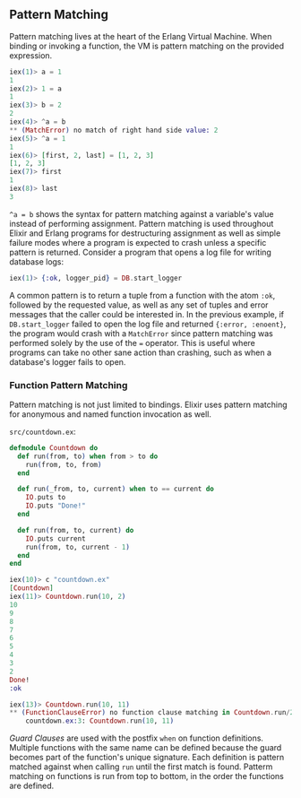 ## Pattern Matching

Pattern matching lives at the heart of the Erlang Virtual Machine. When binding or invoking a function, the VM is pattern matching on the provided expression.

```elixir
iex(1)> a = 1
1
iex(2)> 1 = a
1
iex(3)> b = 2
2
iex(4)> ^a = b
** (MatchError) no match of right hand side value: 2
iex(5)> ^a = 1
1
iex(6)> [first, 2, last] = [1, 2, 3]
[1, 2, 3]
iex(7)> first
1
iex(8)> last
3
```

`^a = b` shows the syntax for pattern matching against a variable's value instead of performing assignment. Pattern matching is used throughout Elixir and Erlang programs for destructuring assignment as well as simple failure modes where a program is expected to crash unless a specific pattern is returned. Consider a program that opens a log file for writing database logs:

```elixir
iex(1)> {:ok, logger_pid} = DB.start_logger
```

A common pattern is to return a tuple from a function with the atom `:ok`, followed by the requested value, as well as any set of tuples and error messages that the caller could be interested in. In the previous example, if `DB.start_logger` failed to open the log file and returned `{:error, :enoent}`, the program would crash with a `MatchError` since pattern matching was performed solely by the use of the `=` operator. This is useful where programs can take no other sane action than crashing, such as when a database's logger fails to open.


### Function Pattern Matching
Pattern matching is not just limited to bindings. Elixir uses pattern matching for anonymous and named function invocation as well.

`src/countdown.ex`:
```elixir
defmodule Countdown do
  def run(from, to) when from > to do
    run(from, to, from)
  end

  def run(_from, to, current) when to == current do
    IO.puts to
    IO.puts "Done!"
  end

  def run(from, to, current) do
    IO.puts current
    run(from, to, current - 1)
  end
end

```

```elixir
iex(10)> c "countdown.ex"
[Countdown]
iex(11)> Countdown.run(10, 2)
10
9
8
7
6
5
4
3
2
Done!
:ok

iex(13)> Countdown.run(10, 11)
** (FunctionClauseError) no function clause matching in Countdown.run/2
    countdown.ex:3: Countdown.run(10, 11)
```

*Guard Clauses* are used with the postfix `when` on function definitions. Multiple functions with the same name can be defined because the guard becomes part of the function's unique signature. Each definition is pattern matched against when calling `run` until the first match is found. Patterm matching on functions is run from top to bottom, in the order the functions are defined.


